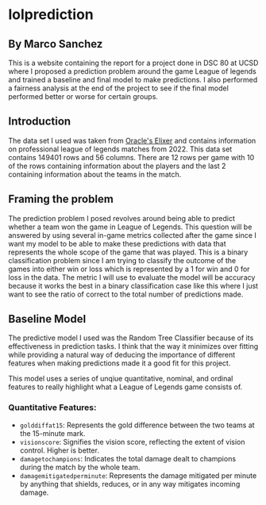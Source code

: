 # lolprediction

## By Marco Sanchez

This is a website containing the report for a project done in DSC 80 at UCSD 
where I proposed a prediction problem around the game League of legends 
and trained a baseline and final model to make predictions. I also performed 
a fairness analysis at the end of the project to see if the final model performed 
better or worse for certain groups.

## Introduction

The data set I used was taken from [Oracle's Elixer](https://oracleselixir.com/tools/downloads) and contains information on
professional league of legends matches from 2022. This data set contains
149401 rows and 56 columns. There are 12 rows per game with 10 of the
rows containing information about the players and the last 2 containing
information about the teams in the match.

## Framing the problem

The prediction problem I posed revolves around being able to predict 
whether a team won the game in League of Legends. This question will be answered by using several 
in-game metrics collected after the game since I want my model to be able 
to make these predictions with data that represents the whole scope of the 
game that was played. This is a binary classification problem since 
I am trying to classify the outcome of the games into either win or loss which is 
represented by a 1 for win and 0 for loss in 
the data. The metric I will use to evaluate the model will be accuracy because it 
works the best in a binary classification case like this where I just want to see the 
ratio of correct to the total number of predictions made.


## Baseline Model

The predictive model I used was the Random Tree Classifier because of its effectiveness 
in prediction tasks. I think that the way it minimizes over fitting while providing a 
natural way of deducing the importance of different features when making predictions 
made it a good fit for this project. 

This model uses a series of unqiue quantitative, nominal, and ordinal features to 
really highlight what a League of Legends game consists of.

### Quantitative Features: 
- `golddiffat15`: Represents the gold difference between the two teams at the 15-minute mark.
- `visionscore`: Signifies the vision score, reflecting the extent of vision control. 
Higher is better.
- `damagetochampions`: Indicates the total damage dealt to champions during the 
match by the whole team.
- `damagemitigatedperminute`: Represents the damage mitigated per minute by 
anything that shields, reduces, or in any way mitigates incoming damage.



















